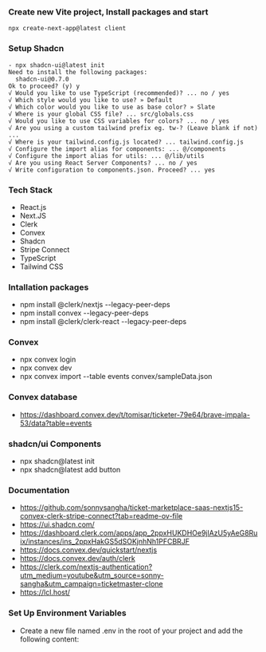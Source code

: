 ### Create new Vite project, Install packages and start

```
npx create-next-app@latest client
```

### Setup Shadcn

```
- npx shadcn-ui@latest init
Need to install the following packages:
  shadcn-ui@0.7.0
Ok to proceed? (y) y
√ Would you like to use TypeScript (recommended)? ... no / yes
√ Which style would you like to use? » Default
√ Which color would you like to use as base color? » Slate
√ Where is your global CSS file? ... src/globals.css
√ Would you like to use CSS variables for colors? ... no / yes
√ Are you using a custom tailwind prefix eg. tw-? (Leave blank if not) ...
√ Where is your tailwind.config.js located? ... tailwind.config.js
√ Configure the import alias for components: ... @/components
√ Configure the import alias for utils: ... @/lib/utils
√ Are you using React Server Components? ... no / yes
√ Write configuration to components.json. Proceed? ... yes
```

### Tech Stack

- React.js
- Next.JS
- Clerk
- Convex
- Shadcn
- Stripe Connect
- TypeScript
- Tailwind CSS

### Intallation packages

- npm install @clerk/nextjs --legacy-peer-deps
- npm install convex --legacy-peer-deps
- npm install @clerk/clerk-react --legacy-peer-deps
### Convex
- npx convex login
- npx convex dev
- npx convex import --table events convex/sampleData.json

### Convex database
- https://dashboard.convex.dev/t/tomisar/ticketer-79e64/brave-impala-53/data?table=events


### shadcn/ui Components
- npx shadcn@latest init
- npx shadcn@latest add button


### Documentation

- https://github.com/sonnysangha/ticket-marketplace-saas-nextjs15-convex-clerk-stripe-connect?tab=readme-ov-file
- https://ui.shadcn.com/
- https://dashboard.clerk.com/apps/app_2ppxHUKDHOe9jlAzU5yAeG8Ruix/instances/ins_2ppxHakGS5dSOKjnhNh1PFCBRJF
- https://docs.convex.dev/quickstart/nextjs
- https://docs.convex.dev/auth/clerk
- https://clerk.com/nextjs-authentication?utm_medium=youtube&utm_source=sonny-sangha&utm_campaign=ticketmaster-clone
- https://lcl.host/

### Set Up Environment Variables

- Create a new file named .env in the root of your project and add the following content:
